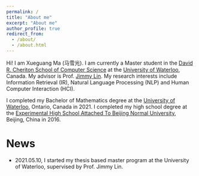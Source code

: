 ```yaml
---
permalink: /
title: "About me"
excerpt: "About me"
author_profile: true
redirect_from: 
  - /about/
  - /about.html
---
```


Hi! I am Xueguang Ma (马雪光).
I am currently a Master student in the [David R. Cheriton School of Computer Science](https://cs.uwaterloo.ca/) at the [University of Waterloo](https://uwaterloo.ca/), Canada.
My advisor is Prof. [Jimmy Lin](https://cs.uwaterloo.ca/~jimmylin/).
My research interests include Information Retrieval (IR), Natural Language Processing (NLP) and Human Computer Interaction (HCI).

I completed my Bachelor of Mathematics degree at the [University of Waterloo](https://uwaterloo.ca/), Ontario, Canada in 2021.
I completed my high school degree at the [Experimental High School Attached To Beijing Normal University](http://www.sdsz.com.cn/), Beijing, China in 2016.

# News

- 2021.05.10, I started my thesis based master program at the University of Waterloo, supervised by Prof. Jimmy Lin.